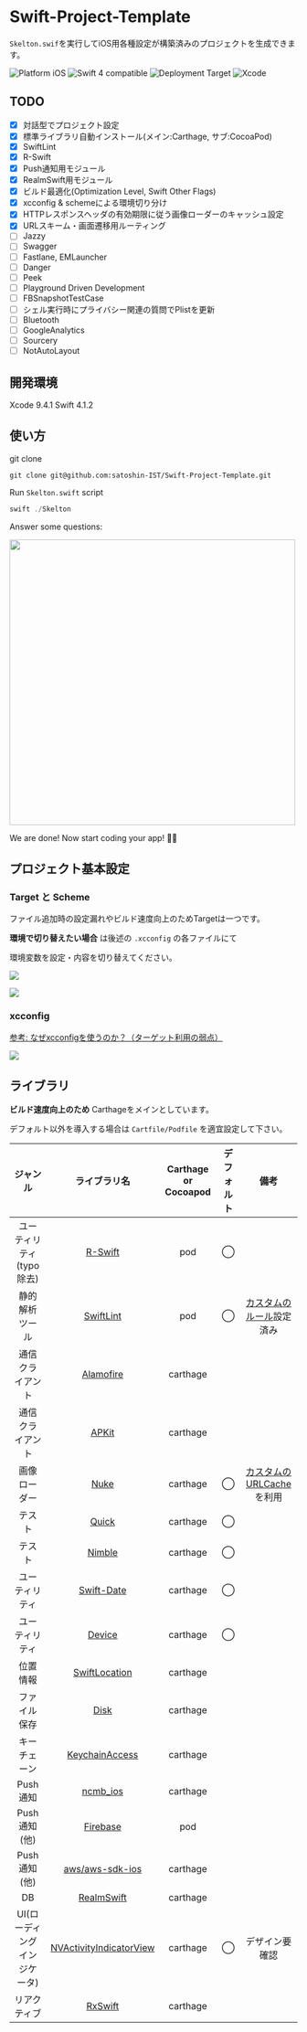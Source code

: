 # Swift-Project-Template

`Skelton.swif`を実行してiOS用各種設定が構築済みのプロジェクトを生成できます。

<p align="left">
<img src="https://img.shields.io/badge/platform-iOS-blue.svg?style=flat" alt="Platform iOS" />
<img src="https://img.shields.io/badge/Swift%204.0-compatible-brightgreen.svg?style=flat" alt="Swift 4 compatible" />
<img src="https://img.shields.io/badge/Deployment%20Target-10.0%E3%80%9C-orange.svg?style=flat" alt="Deployment Target" />
<img src="https://img.shields.io/badge/Xcode-9.2-blue.svg?style=flat" alt="Xcode" />
</p>

## TODO

- [x] 対話型でプロジェクト設定
- [x] 標準ライブラリ自動インストール(メイン:Carthage, サブ:CocoaPod)
- [x] SwiftLint
- [x] R-Swift
- [x] Push通知用モジュール
- [x] RealmSwift用モジュール
- [x] ビルド最適化(Optimization Level, Swift Other Flags)
- [x] xcconfig & schemeによる環境切り分け
- [x] HTTPレスポンスヘッダの有効期限に従う画像ローダーのキャッシュ設定
- [x] URLスキーム・画面遷移用ルーティング
- [ ] Jazzy
- [ ] Swagger
- [ ] Fastlane, EMLauncher
- [ ] Danger
- [ ] Peek
- [ ] Playground Driven Development
- [ ] FBSnapshotTestCase
- [ ] シェル実行時にプライバシー関連の質問でPlistを更新
- [ ] Bluetooth
- [ ] GoogleAnalytics
- [ ] Sourcery
- [ ] NotAutoLayout

## 開発環境
Xcode 9.4.1
Swift 4.1.2

## 使い方

git clone

```shell
git clone git@github.com:satoshin-IST/Swift-Project-Template.git
```

Run `Skelton.swift` script

```swift
swift ./Skelton
```

Answer some questions:

<img src="readme-image.png" width="500"/>

We are done! Now start coding your app! 🍻🍻

## プロジェクト基本設定

### Target と Scheme

ファイル追加時の設定漏れやビルド速度向上のためTargetは一つです。

**環境で切り替えたい場合** は後述の `.xcconfig` の各ファイルにて

環境変数を設定・内容を切り替えてください。

![](https://user-images.githubusercontent.com/22883147/38296196-8dba0484-382b-11e8-8fc2-9c8b3709b6fb.png)

![](https://user-images.githubusercontent.com/22883147/38296202-9409df44-382b-11e8-9786-619f4ea4c00b.png)

### xcconfig

[参考: なぜxcconfigを使うのか？（ターゲット利用の弱点）](https://bit.ly/2uLuXAx)

![](https://user-images.githubusercontent.com/22883147/38296199-9099e02a-382b-11e8-8db0-bb66e1f9c1fa.png)



## ライブラリ

**ビルド速度向上のため** Carthageをメインとしています。

デフォルト以外を導入する場合は `Cartfile/Podfile` を適宜設定して下さい。

| ジャンル | ライブラリ名 | Carthage or Cocoapod | デフォルト | 備考 | 
| :-: | :-: | :-: | :-: | :-: | 
| ユーティリティ (typo除去) | [R-Swift](https://github.com/mac-cain13/R.swift) | pod | ◯ | | 
| 静的解析ツール | [SwiftLint](https://github.com/realm/SwiftLint) | pod | ◯ | [カスタムのルール](https://github.com/satoshin-IST/Swift-Project-Template/blob/develop/Project-iOS/XLProjectName/.swiftlint.yml)設定済み | 
| 通信クライアント | [Alamofire](https://github.com/Alamofire/Alamofire) | carthage |  | | 
| 通信クライアント | [APKit](https://github.com/ishkawa/APIKit) | carthage |  | | 
| 画像ローダー | [Nuke](https://github.com/kean/Nuke) | carthage | ◯ | [カスタムのURLCache](https://github.com/satoshin-IST/Swift-Project-Template/blob/develop/Project-iOS/XLProjectName/XLProjectName/Helpers/ImageLoader/Cache/MoreCache.swift)を利用 | 
| テスト | [Quick](https://github.com/Quick/Quick) | carthage | ◯ | | 
| テスト | [Nimble](https://github.com/Quick/Nimble) | carthage | ◯ | | 
| ユーティリティ | [Swift-Date](https://github.com/malcommac/SwiftDate) | carthage  | ◯ | | 
| ユーティリティ | [Device](https://github.com/Ekhoo/Device) | carthage  | ◯ | | 
| 位置情報 | [SwiftLocation](https://github.com/malcommac/SwiftLocation) | carthage  | | | 
| ファイル保存 | [Disk](https://github.com/saoudrizwan/Disk) | carthage  | | | 
| キーチェーン | [KeychainAccess](https://github.com/kishikawakatsumi/KeychainAccess) | carthage  | | | 
| Push通知 | [ncmb_ios](https://github.com/NIFCloud-mbaas/ncmb_ios) | carthage  | | | 
| Push通知(他) | [Firebase](https://github.com/firebase/firebase-ios-sdk) | pod  | | | 
| Push通知(他) | [aws/aws-sdk-ios](https://github.com/aws/aws-sdk-ios) | carthage  | | | 
| DB | [RealmSwift](https://realm.io/docs/swift/latest) | carthage  | | | 
| UI(ローディングインジケータ) | [NVActivityIndicatorView](https://github.com/ninjaprox/NVActivityIndicatorView) | carthage  | ◯ | デザイン要確認 | 
| リアクティブ | [RxSwift](https://github.com/ReactiveX/RxSwift) | carthage  | |  | 
